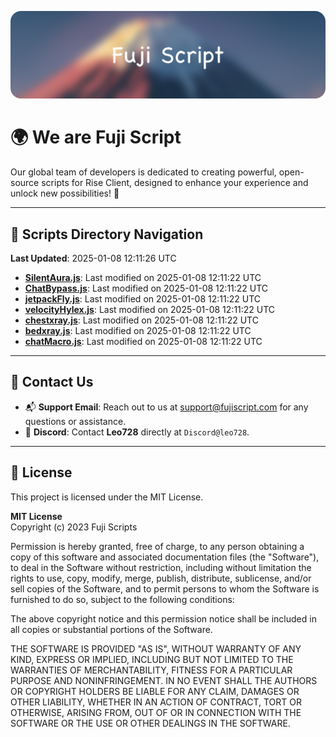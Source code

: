 ![Banner](.github/b.webp)

# 🌍 **We are Fuji Script**

Our global team of developers is dedicated to creating powerful, open-source scripts for Rise Client, designed to enhance your experience and unlock new possibilities! 🌟

---
<!-- SCRIPTS_NAVIGATION_START -->
## 📂 **Scripts Directory Navigation**

**Last Updated**: 2025-01-08 12:11:26 UTC

- **[SilentAura.js](scripts/SilentAura.js)**: Last modified on 2025-01-08 12:11:22 UTC
- **[ChatBypass.js](scripts/ChatBypass.js)**: Last modified on 2025-01-08 12:11:22 UTC
- **[jetpackFly.js](scripts/jetpackFly.js)**: Last modified on 2025-01-08 12:11:22 UTC
- **[velocityHylex.js](scripts/velocityHylex.js)**: Last modified on 2025-01-08 12:11:22 UTC
- **[chestxray.js](scripts/chestxray.js)**: Last modified on 2025-01-08 12:11:22 UTC
- **[bedxray.js](scripts/bedxray.js)**: Last modified on 2025-01-08 12:11:22 UTC
- **[chatMacro.js](scripts/chatMacro.js)**: Last modified on 2025-01-08 12:11:22 UTC

<!-- SCRIPTS_NAVIGATION_END -->

---

## 💬 **Contact Us**  
- 📬 **Support Email**: Reach out to us at [support@fujiscript.com](mailto:support@fujiscript.com) for any questions or assistance.  
- 💬 **Discord**: Contact **Leo728** directly at `Discord@leo728`.

---

## 📜 **License**

This project is licensed under the MIT License.  

**MIT License**  
Copyright (c) 2023 Fuji Scripts  

Permission is hereby granted, free of charge, to any person obtaining a copy of this software and associated documentation files (the "Software"), to deal in the Software without restriction, including without limitation the rights to use, copy, modify, merge, publish, distribute, sublicense, and/or sell copies of the Software, and to permit persons to whom the Software is furnished to do so, subject to the following conditions:  

The above copyright notice and this permission notice shall be included in all copies or substantial portions of the Software.  

THE SOFTWARE IS PROVIDED "AS IS", WITHOUT WARRANTY OF ANY KIND, EXPRESS OR IMPLIED, INCLUDING BUT NOT LIMITED TO THE WARRANTIES OF MERCHANTABILITY, FITNESS FOR A PARTICULAR PURPOSE AND NONINFRINGEMENT. IN NO EVENT SHALL THE AUTHORS OR COPYRIGHT HOLDERS BE LIABLE FOR ANY CLAIM, DAMAGES OR OTHER LIABILITY, WHETHER IN AN ACTION OF CONTRACT, TORT OR OTHERWISE, ARISING FROM, OUT OF OR IN CONNECTION WITH THE SOFTWARE OR THE USE OR OTHER DEALINGS IN THE SOFTWARE.  

